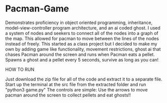 # Pacman-Game
Demonstrates proficiency in object oriented programming, inheritance, model-view-controller program architecture, and an ai coded ghost. I used a system of nodes and seekers to connect all of the nodes into a graph of the map. This allowed for pacman to move between the lines of the nodes instead of freely. This started as a class project but I decided to make my own by adding game like functionality, movement restrictions, ghost ai that chases Pacman around the screen and runs when Pacman eats a pellet. Spawns a ghost and a pellet every 5 seconds, survive as long as you can!

HOW TO RUN

Just download the zip file for all of the code and extract it to a separate file. Start up the terminal at the src file from the extracted folder and run "python3 game.py"
The controls are simple: 
 Use the arrows to move pacman around the screen to collect pellets and eat ghosts!!
